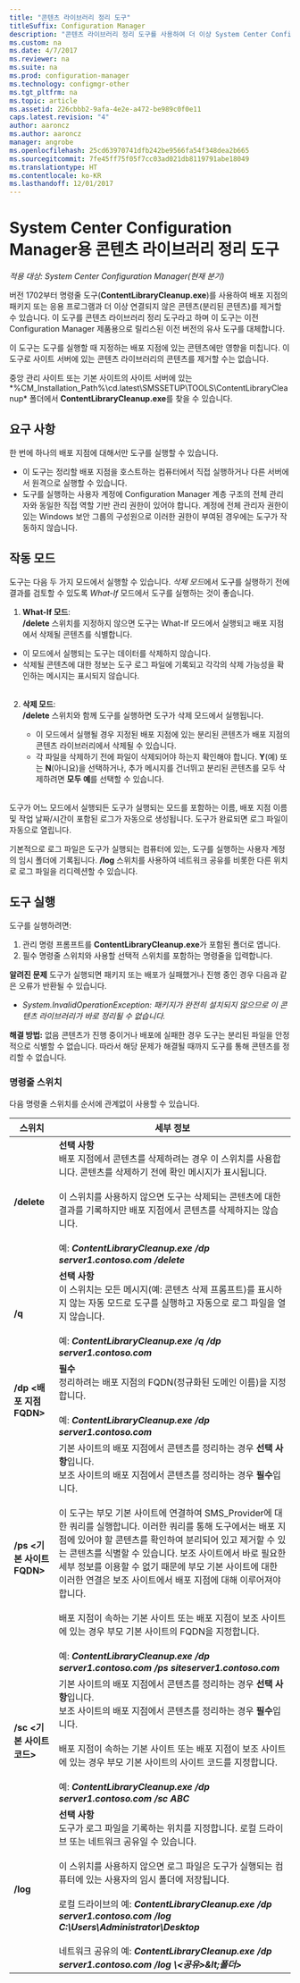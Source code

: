 ```yaml
---
title: "콘텐츠 라이브러리 정리 도구"
titleSuffix: Configuration Manager
description: "콘텐츠 라이브러리 정리 도구를 사용하여 더 이상 System Center Configuration Manager 배포와 연관이 없는 분리된 콘텐츠를 제거합니다."
ms.custom: na
ms.date: 4/7/2017
ms.reviewer: na
ms.suite: na
ms.prod: configuration-manager
ms.technology: configmgr-other
ms.tgt_pltfrm: na
ms.topic: article
ms.assetid: 226cbbb2-9afa-4e2e-a472-be989c0f0e11
caps.latest.revision: "4"
author: aaroncz
ms.author: aaroncz
manager: angrobe
ms.openlocfilehash: 25cd63970741dfb242be9566fa54f348dea2b665
ms.sourcegitcommit: 7fe45ff75f05f7cc03ad021db8119791abe18049
ms.translationtype: HT
ms.contentlocale: ko-KR
ms.lasthandoff: 12/01/2017
---
```

# <a name="the-content-library-cleanup-tool-for-system-center-configuration-manager"></a>System Center Configuration Manager용 콘텐츠 라이브러리 정리 도구

*적용 대상: System Center Configuration Manager(현재 분기)*

 버전 1702부터 명령줄 도구(**ContentLibraryCleanup.exe**)를 사용하여 배포 지점의 패키지 또는 응용 프로그램과 더 이상 연결되지 않은 콘텐츠(분리된 콘텐츠)를 제거할 수 있습니다. 이 도구를 콘텐츠 라이브러리 정리 도구라고 하며 이 도구는 이전 Configuration Manager 제품용으로 릴리스된 이전 버전의 유사 도구를 대체합니다.  

이 도구는 도구를 실행할 때 지정하는 배포 지점에 있는 콘텐츠에만 영향을 미칩니다. 이 도구로 사이트 서버에 있는 콘텐츠 라이브러리의 콘텐츠를 제거할 수는 없습니다.

중앙 관리 사이트 또는 기본 사이트의 사이트 서버에 있는 *%CM_Installation_Path%\cd.latest\SMSSETUP\TOOLS\ContentLibraryCleanup\* 폴더에서 **ContentLibraryCleanup.exe**를 찾을 수 있습니다.

## <a name="requirements"></a>요구 사항  
 한 번에 하나의 배포 지점에 대해서만 도구를 실행할 수 있습니다.  
 - 이 도구는 정리할 배포 지점을 호스트하는 컴퓨터에서 직접 실행하거나 다른 서버에서 원격으로 실행할 수 있습니다.
 - 도구를 실행하는 사용자 계정에 Configuration Manager 계층 구조의 전체 관리자와 동일한 직접 역할 기반 관리 권한이 있어야 합니다. 계정에 전체 관리자 권한이 있는 Windows 보안 그룹의 구성원으로 이러한 권한이 부여된 경우에는 도구가 작동하지 않습니다.

## <a name="modes-of-operation"></a>작동 모드
도구는 다음 두 가지 모드에서 실행할 수 있습니다. *삭제 모드*에서 도구를 실행하기 전에 결과를 검토할 수 있도록 *What-If* 모드에서 도구를 실행하는 것이 좋습니다.
  1.    **What-If 모드**:   
      **/delete** 스위치를 지정하지 않으면 도구는 What-If 모드에서 실행되고 배포 지점에서 삭제될 콘텐츠를 식별합니다.
   - 이 모드에서 실행되는 도구는 데이터를 삭제하지 않습니다.
   - 삭제될 콘텐츠에 대한 정보는 도구 로그 파일에 기록되고 각각의 삭제 가능성을 확인하는 메시지는 표시되지 않습니다.  
      </br>   

  2. **삭제 모드**:   
    **/delete** 스위치와 함께 도구를 실행하면 도구가 삭제 모드에서 실행됩니다.

     - 이 모드에서 실행될 경우 지정된 배포 지점에 있는 분리된 콘텐츠가 배포 지점의 콘텐츠 라이브러리에서 삭제될 수 있습니다.
     -  각 파일을 삭제하기 전에 파일이 삭제되어야 하는지 확인해야 합니다.  **Y**(예) 또는 **N**(아니요)을 선택하거나, 추가 메시지를 건너뛰고 분리된 콘텐츠를 모두 삭제하려면 **모두 예**를 선택할 수 있습니다.  
     </br>

도구가 어느 모드에서 실행되든 도구가 실행되는 모드를 포함하는 이름, 배포 지점 이름 및 작업 날짜/시간이 포함된 로그가 자동으로 생성됩니다. 도구가 완료되면 로그 파일이 자동으로 열립니다.

기본적으로 로그 파일은 도구가 실행되는 컴퓨터에 있는, 도구를 실행하는 사용자 계정의 임시 폴더에 기록됩니다. **/log** 스위치를 사용하여 네트워크 공유를 비롯한 다른 위치로 로그 파일을 리디렉션할 수 있습니다.


## <a name="run-the-tool"></a>도구 실행
도구를 실행하려면:
1. 관리 명령 프롬프트를 **ContentLibraryCleanup.exe**가 포함된 폴더로 엽니다.  
2. 필수 명령줄 스위치와 사용할 선택적 스위치를 포함하는 명령줄을 입력합니다.

**알려진 문제** 도구가 실행되면 패키지 또는 배포가 실패했거나 진행 중인 경우 다음과 같은 오류가 반환될 수 있습니다.
-  *System.InvalidOperationException: <packageID> 패키지가 완전히 설치되지 않으므로 이 콘텐츠 라이브러리가 바로 정리될 수 없습니다.*

**해결 방법:** 없음 콘텐츠가 진행 중이거나 배포에 실패한 경우 도구는 분리된 파일을 안정적으로 식별할 수 없습니다. 따라서 해당 문제가 해결될 때까지 도구를 통해 콘텐츠를 정리할 수 없습니다.

### <a name="command-line-switches"></a>명령줄 스위치  
다음 명령줄 스위치를 순서에 관계없이 사용할 수 있습니다.   

|스위치|세부 정보|
|---------|-------|
|**/delete**  |**선택 사항** </br> 배포 지점에서 콘텐츠를 삭제하려는 경우 이 스위치를 사용합니다. 콘텐츠를 삭제하기 전에 확인 메시지가 표시됩니다. </br></br> 이 스위치를 사용하지 않으면 도구는 삭제되는 콘텐츠에 대한 결과를 기록하지만 배포 지점에서 콘텐츠를 삭제하지는 않습니다. </br></br> 예: ***ContentLibraryCleanup.exe /dp server1.contoso.com /delete*** |
| **/q**       |**선택 사항** </br> 이 스위치는 모든 메시지(예: 콘텐츠 삭제 프롬프트)를 표시하지 않는 자동 모드로 도구를 실행하고 자동으로 로그 파일을 열지 않습니다. </br></br> 예: ***ContentLibraryCleanup.exe /q /dp server1.contoso.com*** |
| **/dp &lt;배포 지점 FQDN>**  | **필수** </br> 정리하려는 배포 지점의 FQDN(정규화된 도메인 이름)을 지정합니다. </br></br> 예: ***ContentLibraryCleanup.exe /dp server1.contoso.com***|
| **/ps &lt;기본 사이트 FQDN>**       | 기본 사이트의 배포 지점에서 콘텐츠를 정리하는 경우 **선택 사항**입니다.</br>보조 사이트의 배포 지점에서 콘텐츠를 정리하는 경우 **필수**입니다. </br></br>이 도구는 부모 기본 사이트에 연결하여 SMS_Provider에 대 한 쿼리를 실행합니다. 이러한 쿼리를 통해 도구에서는 배포 지점에 있어야 할 콘텐츠를 확인하여 분리되어 있고 제거할 수 있는 콘텐츠를 식별할 수 있습니다. 보조 사이트에서 바로 필요한 세부 정보를 이용할 수 없기 때문에 부모 기본 사이트에 대한 이러한 연결은 보조 사이트에서 배포 지점에 대해 이루어져야 합니다.</br></br> 배포 지점이 속하는 기본 사이트 또는 배포 지점이 보조 사이트에 있는 경우 부모 기본 사이트의 FQDN을 지정합니다. </br></br> 예: ***ContentLibraryCleanup.exe /dp server1.contoso.com /ps siteserver1.contoso.com*** |
| **/sc &lt;기본 사이트 코드>**  | 기본 사이트의 배포 지점에서 콘텐츠를 정리하는 경우 **선택 사항**입니다.</br>보조 사이트의 배포 지점에서 콘텐츠를 정리하는 경우 **필수**입니다. </br></br> 배포 지점이 속하는 기본 사이트 또는 배포 지점이 보조 사이트에 있는 경우 부모 기본 사이트의 사이트 코드를 지정합니다.</br></br> 예: ***ContentLibraryCleanup.exe /dp server1.contoso.com /sc ABC*** |
| **/log <log file directory>**       |**선택 사항** </br> 도구가 로그 파일을 기록하는 위치를 지정합니다. 로컬 드라이브 또는 네트워크 공유일 수 있습니다.</br></br> 이 스위치를 사용하지 않으면 로그 파일은 도구가 실행되는 컴퓨터에 있는 사용자의 임시 폴더에 저장됩니다.</br></br> 로컬 드라이브의 예: ***ContentLibraryCleanup.exe /dp server1.contoso.com /log C:\Users\Administrator\Desktop*** </br></br>네트워크 공유의 예: ***ContentLibraryCleanup.exe /dp server1.contoso.com /log \\&lt;공유>\&lt;폴더>***|
